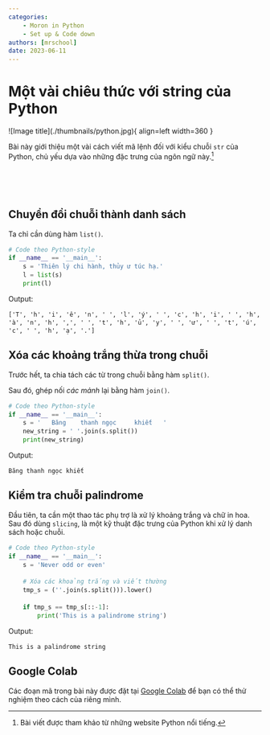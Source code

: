 ```yaml
---
categories:
    - Moron in Python
    - Set up & Code down
authors: [mrschool]
date: 2023-06-11
---
```


# Một vài chiêu thức với string của Python

<div class="result" markdown>
![Image title](./thumbnails/python.jpg){ align=left width=360 }

Bài này giới thiệu một vài cách viết mã lệnh đối với kiểu chuỗi `str` của Python, chủ yếu dựa vào những đặc trưng của ngôn ngữ này.[^1]
</div>

[^1]: Bài viết được tham khảo từ những website Python nổi tiếng.

<br>
<br>

<!-- more -->

<br>

## Chuyển đổi chuỗi thành danh sách

Ta chỉ cần dùng hàm `list()`.

``` py linenums="1"
# Code theo Python-style
if __name__ == '__main__':
    s = 'Thiên lý chi hành, thủy ư túc hạ.'
    l = list(s)
    print(l)
```

Output:

``` pycon
['T', 'h', 'i', 'ê', 'n', ' ', 'l', 'ý', ' ', 'c', 'h', 'i', ' ', 'h', 'à', 'n', 'h', ',', ' ', 't', 'h', 'ủ', 'y', ' ', 'ư', ' ', 't', 'ú', 'c', ' ', 'h', 'ạ', '.']
```

## Xóa các khoảng trắng thừa trong chuỗi

Trước hết, ta chia tách các từ trong chuỗi bằng hàm `split()`.  

Sau đó, ghép nối *các mảnh* lại bằng hàm `join()`.

``` py linenums="1"
# Code theo Python-style
if __name__ == '__main__':
    s = '   Băng    thanh ngọc     khiết   '
    new_string = ' '.join(s.split())
    print(new_string)
```

Output:

``` pycon
Băng thanh ngọc khiết
```

## Kiểm tra chuỗi palindrome

Đầu tiên, ta cần một thao tác phụ trợ là xử lý khoảng trắng và chữ in hoa. Sau đó dùng `slicing`, là một kỹ thuật đặc trưng của Python khi xử lý danh sách hoặc chuỗi.

``` py linenums="1"
# Code theo Python-style
if __name__ == '__main__':
    s = 'Never odd or even'

    # Xóa các khoảng trắng và viết thường
    tmp_s = (''.join(s.split())).lower()
    
    if tmp_s == tmp_s[::-1]:
        print('This is a palindrome string')
```

Output:

``` pycon
This is a palindrome string
```

## Google Colab

Các đoạn mã trong bài này được đặt tại <a href="https://colab.research.google.com/drive/1aljeGj7ZBbW_gZ-cAQMtlXz7CrYtrv3h?usp=sharing" target="_blank">Google Colab</a> để bạn có thể thử nghiệm theo cách của riêng mình.
